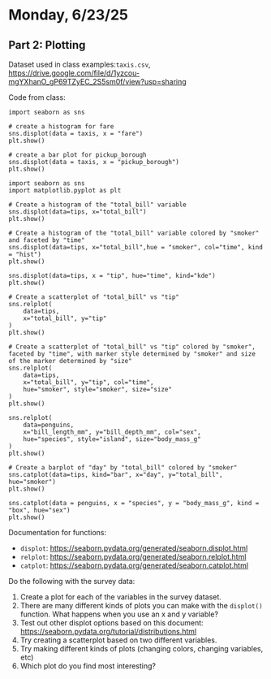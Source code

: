 # Monday, 6/23/25

## Part 2: Plotting

Dataset used in class examples:`taxis.csv`, https://drive.google.com/file/d/1yzcou-mgYXhanO_gP69TZyEC_2S5sm0f/view?usp=sharing

Code from class:

```
import seaborn as sns

# create a histogram for fare
sns.displot(data = taxis, x = "fare")
plt.show()

# create a bar plot for pickup_borough
sns.displot(data = taxis, x = "pickup_borough")
plt.show()

import seaborn as sns
import matplotlib.pyplot as plt

# Create a histogram of the "total_bill" variable
sns.displot(data=tips, x="total_bill")
plt.show()

# Create a histogram of the "total_bill" variable colored by "smoker" and faceted by "time"
sns.displot(data=tips, x="total_bill",hue = "smoker", col="time", kind = "hist")
plt.show()

sns.displot(data=tips, x = "tip", hue="time", kind="kde")
plt.show()

# Create a scatterplot of "total_bill" vs "tip"
sns.relplot(
    data=tips,
    x="total_bill", y="tip"
)
plt.show()

# Create a scatterplot of "total_bill" vs "tip" colored by "smoker", faceted by "time", with marker style determined by "smoker" and size of the marker determined by "size"
sns.relplot(
    data=tips,
    x="total_bill", y="tip", col="time",
    hue="smoker", style="smoker", size="size"
)
plt.show()

sns.relplot(
    data=penguins,
    x="bill_length_mm", y="bill_depth_mm", col="sex",
    hue="species", style="island", size="body_mass_g"
)
plt.show()

# Create a barplot of "day" by "total_bill" colored by "smoker"
sns.catplot(data=tips, kind="bar", x="day", y="total_bill", hue="smoker")
plt.show()

sns.catplot(data = penguins, x = "species", y = "body_mass_g", kind = "box", hue="sex")
plt.show()
```

Documentation for functions:
* `displot`: https://seaborn.pydata.org/generated/seaborn.displot.html
* `relplot`: https://seaborn.pydata.org/generated/seaborn.relplot.html
* `catplot`: https://seaborn.pydata.org/generated/seaborn.catplot.html

Do the following with the survey data:

1. Create a plot for each of the variables in the survey dataset.
1. There are many different kinds of plots you can make with the `displot()` function. What happens when you use an x and y variable? 
1. Test out other displot options based on this document: https://seaborn.pydata.org/tutorial/distributions.html 
1. Try creating a scatterplot based on two different variables.
1. Try making different kinds of plots (changing colors, changing variables, etc)
1. Which plot do you find most interesting?

